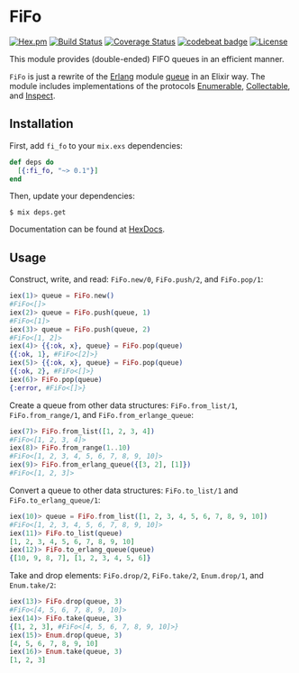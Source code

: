 # FiFo
[![Hex.pm](https://img.shields.io/hexpm/v/fi_fo.svg)](https://hex.pm/packages/fi_fo)
[![Build Status](https://travis-ci.org/hrzndhrn/fi_fo.svg?branch=master)](https://travis-ci.org/hrzndhrn/fi_fo)
[![Coverage Status](https://coveralls.io/repos/github/hrzndhrn/fi_fo/badge.svg?branch=master)](https://coveralls.io/github/hrzndhrn/fi_fo?branch=master)
[![codebeat badge](https://codebeat.co/badges/c6fb98cb-2044-48b8-9614-100940c62016)](https://codebeat.co/projects/github-com-hrzndhrn-fi_fo-master)
[![License](https://img.shields.io/badge/License-Apache%202.0-blue.svg)](https://opensource.org/licenses/Apache-2.0)

This module provides (double-ended) FIFO queues in an efficient manner.

`FiFo` is just a rewrite of the [Erlang] module [queue] in an Elixir way. The
module includes implementations of the protocols [Enumerable],
[Collectable], and [Inspect].

## Installation

First, add `fi_fo` to your `mix.exs` dependencies:

```elixir
def deps do
  [{:fi_fo, "~> 0.1"}]
end
```

Then, update your dependencies:

```Shell
$ mix deps.get
```

Documentation can be found at [HexDocs].

## Usage

Construct, write, and read: `FiFo.new/0`, `FiFo.push/2`, and `FiFo.pop/1`:
```elixir
iex(1)> queue = FiFo.new()
#FiFo<[]>
iex(2)> queue = FiFo.push(queue, 1)
#FiFo<[1]>
iex(3)> queue = FiFo.push(queue, 2)
#FiFo<[1, 2]>
iex(4)> {{:ok, x}, queue} = FiFo.pop(queue)
{{:ok, 1}, #FiFo<[2]>}
iex(5)> {{:ok, x}, queue} = FiFo.pop(queue)
{{:ok, 2}, #FiFo<[]>}
iex(6)> FiFo.pop(queue)
{:error, #FiFo<[]>}
```
Create a queue from other data structures: `FiFo.from_list/1`,
`FiFo.from_range/1`, and `FiFo.from_erlange_queue`:
```elixir
iex(7)> FiFo.from_list([1, 2, 3, 4])
#FiFo<[1, 2, 3, 4]>
iex(8)> FiFo.from_range(1..10)
#FiFo<[1, 2, 3, 4, 5, 6, 7, 8, 9, 10]>
iex(9)> FiFo.from_erlang_queue({[3, 2], [1]})
#FiFo<[1, 2, 3]>
```
Convert a queue to other data structures: `FiFo.to_list/1` and
`FiFo.to_erlang_queue/1`:
```elixir
iex(10)> queue = FiFo.from_list([1, 2, 3, 4, 5, 6, 7, 8, 9, 10])
#FiFo<[1, 2, 3, 4, 5, 6, 7, 8, 9, 10]>
iex(11)> FiFo.to_list(queue)
[1, 2, 3, 4, 5, 6, 7, 8, 9, 10]
iex(12)> FiFo.to_erlang_queue(queue)
{[10, 9, 8, 7], [1, 2, 3, 4, 5, 6]}
```
Take and drop elements: `FiFo.drop/2`, `FiFo.take/2`, `Enum.drop/1`, and
`Enum.take/2`:
```elixir
iex(13)> FiFo.drop(queue, 3)
#FiFo<[4, 5, 6, 7, 8, 9, 10]>
iex(14)> FiFo.take(queue, 3)
{[1, 2, 3], #FiFo<[4, 5, 6, 7, 8, 9, 10]>}
iex(15)> Enum.drop(queue, 3)
[4, 5, 6, 7, 8, 9, 10]
iex(16)> Enum.take(queue, 3)
[1, 2, 3]
```

[Erlang]: https://www.erlang.org/
[queue]: http://erlang.org/doc/man/queue.html
[Enumerable]: https://hexdocs.pm/elixir/Enumerable.html
[Collectable]: https://hexdocs.pm/elixir/Collectable.html
[Inspect]: https://hexdocs.pm/elixir/Inspect.html
[HexDocs]: https://hexdocs.pm/fi_fo/api-reference.html
